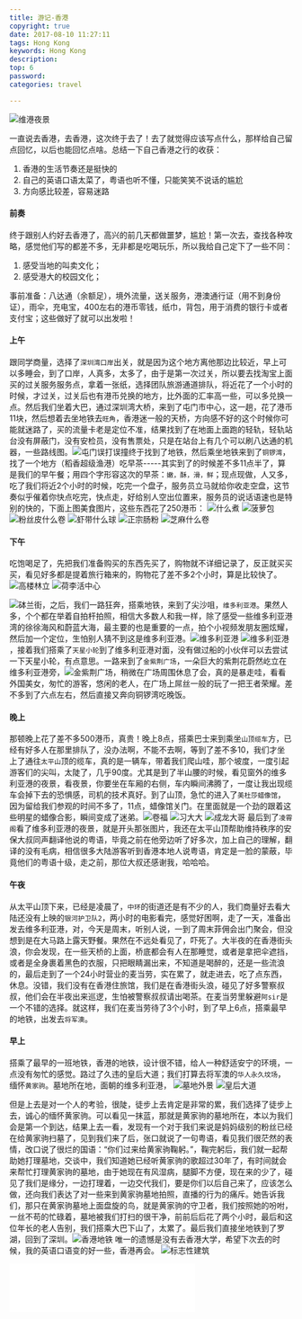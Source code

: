 ```yaml
---
title: 游记-香港
copyright: true
date: 2017-08-10 11:27:11
tags: Hong Kong
keywords: Hong Kong
description: 
top: 6
password:
categories: travel

---
```

![维港夜景](http://upload-images.jianshu.io/upload_images/1811036-5111813fbf88752d.jpg?imageMogr2/auto-orient/strip%7CimageView2/2/w/1240)

<!-- more -->
 一直说去香港，去香港，这次终于去了！去了就觉得应该写点什么，那样给自己留点回忆，以后也能回忆点啥。总结一下自己香港之行的收获：
   1. 香港的生活节奏还是挺快的
   2. 自己的英语口语太菜了，粤语也听不懂，只能笑笑不说话的尴尬
   3. 方向感比较差，容易迷路
  

#### 前奏
终于跟别人约好去香港了，高兴的前几天都做噩梦，尴尬！第一次去，查找各种攻略，感觉他们写的都差不多，无非都是吃喝玩乐，所以我给自己定下了一些不同：
1. 感受当地的叫卖文化；
2. 感受港大的校园文化；

事前准备：八达通（余额足），境外流量，送关服务，港澳通行证（用不到身份证），雨伞，充电宝，400左右的港币零钱，纸巾，背包，用于消费的银行卡或者支付宝；这些做好了就可以出发啦！
#### 上午
跟同学商量，选择了`深圳湾口岸`出关，就是因为这个地方离他那边比较近，早上可以多睡会，到了口岸，人真多，太多了，由于是第一次过关，所以要去找淘宝上面买的过关服务服务点，拿着一张纸，选择团队旅游通道排队，将近花了一个小时的时候，才过关，过关后也有港币兑换的地方，比外面的汇率高一些，可以多兑换一点。然后我们坐着大巴，通过深圳湾大桥，来到了屯门市中心，这一趟，花了港币11块，然后想着去坐地铁去`旺角`，香港迷一般的天桥，方向感不好的这个时候你可能就迷路了，买的流量卡老是定位不准，结果找到了在地面上面跑的轻轨，轻轨站台没有屏蔽门，没有安检员，没有售票处，只是在站台上有几个可以刷八达通的机器，一些路线图。![屯门](http://upload-images.jianshu.io/upload_images/1811036-a0f8100b5b5a79f7.jpg?imageMogr2/auto-orient/strip%7CimageView2/2/w/1240)误打误撞终于找到了地铁，然后乘坐地铁来到了`铜锣湾`，找了一个地方（稻香超级渔港）吃早茶-----其实到了的时候差不多11点半了，算是我们的早午餐；用四个字形容这次的早茶：`嫩，酥，滑，鲜`；现点现做，人又多，吃了我们将近2个小时的时候，吃完一个盘子，服务员立马就给你收走空盘，这节奏似乎催着你快点吃完，快点走，好给别人空出位置来，服务员的说话语速也是特别的快的，下面上图美食图片，这些东西花了250港币：
![什么煮](http://upload-images.jianshu.io/upload_images/1811036-40f399ce9ed4e1ac.jpg?imageMogr2/auto-orient/strip%7CimageView2/2/w/1240)
![菠萝包](http://upload-images.jianshu.io/upload_images/1811036-5449990899a47328.jpg?imageMogr2/auto-orient/strip%7CimageView2/2/w/1240)
![粉丝皮什么卷](http://upload-images.jianshu.io/upload_images/1811036-f0781dfa07c37c23.jpg?imageMogr2/auto-orient/strip%7CimageView2/2/w/1240)
![虾带什么球](http://upload-images.jianshu.io/upload_images/1811036-f347c4905bff116a.jpg?imageMogr2/auto-orient/strip%7CimageView2/2/w/1240)
![正宗肠粉](http://upload-images.jianshu.io/upload_images/1811036-9cd556403741bd5a.jpg?imageMogr2/auto-orient/strip%7CimageView2/2/w/1240)
![芝麻什么卷](http://upload-images.jianshu.io/upload_images/1811036-d84bd884315bb3c0.jpg?imageMogr2/auto-orient/strip%7CimageView2/2/w/1240)

#### 下午

吃饱喝足了，先把我们准备购买的东西先买了，购物就不详细记录了，反正就买买买，看见好多都是提着旅行箱来的，购物花了差不多2个小时，算是比较快了。![高楼林立](http://upload-images.jianshu.io/upload_images/1811036-83632a58a5488e83.jpg?imageMogr2/auto-orient/strip%7CimageView2/2/w/1240)
![荷李活中心](http://upload-images.jianshu.io/upload_images/1811036-19fb48c5f508750f.jpg?imageMogr2/auto-orient/strip%7CimageView2/2/w/1240)

![砵兰街](http://upload-images.jianshu.io/upload_images/1811036-7fc8b7b1e5a64722.jpg?imageMogr2/auto-orient/strip%7CimageView2/2/w/1240)，之后，我们一路狂奔，搭乘地铁，来到了尖沙咀，`维多利亚港`。果然人多，个个都在举着自拍杆拍照，相信大多数人和我一样，除了感受一些维多利亚港湾的徐徐海风和蔚蓝大海，最主要的也是重要的一点，拍个小视频发朋友圈炫耀，然后加一个定位，生怕别人猜不到这是维多利亚港。![维多利亚港](http://upload-images.jianshu.io/upload_images/1811036-dbb185d60c0ea7f0.jpg?imageMogr2/auto-orient/strip%7CimageView2/2/w/1240)
![维多利亚港](http://upload-images.jianshu.io/upload_images/1811036-8d7a5406105cae73.jpg?imageMogr2/auto-orient/strip%7CimageView2/2/w/1240)，接着我们搭乘了`天星小轮`到了维多利亚港对面，没有做过船的小伙伴可以去尝试一下天星小轮，有点意思。一路来到了`金紫荆广场`，一朵巨大的紫荆花蔚然屹立在维多利亚港旁，![金紫荆广场](http://upload-images.jianshu.io/upload_images/1811036-c4cb7e4d337a0a93.jpg?imageMogr2/auto-orient/strip%7CimageView2/2/w/1240)，稍微在广场周围休息了会，真的是暴走哇，看看外国美女，匆忙的游客，悠闲的老人，在广场上屌丝一般的玩了一把王者荣耀。差不多到了六点左右，然后直接又奔向铜锣湾吃晚饭。

#### 晚上

那顿晚上花了差不多500港币，真贵！晚上8点，搭乘巴士来到乘坐`山顶缆车`方，已经有好多人在那里排队了，没办法啊，不能不去啊，等到了差不多10，我们才坐上了通往`太平山`顶的缆车，真的是一辆车，带着我们爬山哇，那个坡度，一度引起游客们的尖叫，太陡了，几乎90度。尤其是到了半山腰的时候，看见窗外的维多利亚港的夜景，看夜景，你要坐在车厢的右侧，车内瞬间沸腾了，一度让我出现缆车会掉下去的恐惧感，司机的技术真好。到了山顶，急忙的进入了`美杜莎蜡像馆`，因为留给我们参观的时间不多了，11点，蜡像馆关门。在里面就是一个劲的跟着这些明星的蜡像合影，瞬间变成了迷弟。![卷福](http://upload-images.jianshu.io/upload_images/1811036-302515f59f3e5dac.jpg?imageMogr2/auto-orient/strip%7CimageView2/2/w/1240)
![习大大](http://upload-images.jianshu.io/upload_images/1811036-3963a5ff12748119.jpg?imageMogr2/auto-orient/strip%7CimageView2/2/w/1240)
![成龙大哥](http://upload-images.jianshu.io/upload_images/1811036-c4dc06186c61306b.jpg?imageMogr2/auto-orient/strip%7CimageView2/2/w/1240)
最后到了`凌霄阁`看了维多利亚港的夜景，就是开头那张图片，我还在太平山顶帮助维持秩序的安保大叔同声翻译他说的粤语，毕竟之前在他旁边听了好多次，加上自己的理解，翻译的没有毛病，相信很多大陆游客听到香港本地人说粤语，肯定是一脸的蒙蔽，毕竟他们的粤语十级，走之前，那位大叔还感谢我，哈哈哈。

#### 午夜

从太平山顶下来，已经是凌晨了，`中环`的街道还是有不少的人，我们商量好去看大陆还没有上映的`银河护卫队2`，两小时的电影看完，感觉好困啊，走了一天，准备出发去维多利亚港，对，今天是周末，听别人说，一到了周末菲佣会出门聚会，但没想到是在大马路上露天野餐。果然在不远处看见了，吓死了。大半夜的在香港街头浪，你会发现，在一些天桥的上面，桥底都会有人在那睡觉，或者是拿把伞遮挡，或者是全身裹着黑色的衣服，只把眼睛漏出来，不知道是喝醉的，还是一些流浪的，最后走到了一个24小时营业的麦当劳，实在累了，就走进去，吃了点东西，休息。没错，我们没有在香港住旅馆，我们是在香港街头浪，碰见了好多警察叔叔，他们会在半夜出来巡逻，生怕被警察叔叔请出喝茶。在麦当劳里躲避`阿sir`是一个不错的选择。就这样，我们在麦当劳待了3个小时，到了早上6点，搭乘最早的地铁，出发去`将军澳`。


#### 早上

搭乘了最早的一班地铁，香港的地铁，设计很不错，给人一种舒适安宁的环境，一点没有匆忙的感觉。路过了久违的皇后大道；我们打算去将军澳的`华人永久坟场`，缅怀`黄家驹`。墓地所在地，面朝的维多利亚港，
![墓地外景](http://upload-images.jianshu.io/upload_images/1811036-555a0cceb2839dd9.jpg?imageMogr2/auto-orient/strip%7CimageView2/2/w/1240)
![皇后大道](http://upload-images.jianshu.io/upload_images/1811036-60173e08b7b312c8.jpg?imageMogr2/auto-orient/strip%7CimageView2/2/w/1240)

但是上去是对一个人的考验，很陡，徒步上去肯定是非常的累，我们选择了徒步上去，诚心的缅怀黄家驹。可以看见一抹蓝，那就是黄家驹的墓地所在，本以为我们会是第一个到达，结果上去一看，发现有一个对于我们来说是妈妈级别的粉丝已经在给黄家驹扫墓了，见到我们来了后，张口就说了一句粤语，看见我们很茫然的表情，改口说了很烂的国语：“你们过来给黄家驹鞠躬。”，鞠完躬后，我们就一起帮助她打理墓地，交谈中，我们知道她已经听黄家驹的歌超过30年了，有时间就会来帮忙打理黄家驹的墓地，由于她现在有风湿病，腿脚不方便，现在来的少了，碰见了我们是缘分，一边打理着，一边交代我们，要是你们以后自己来了，应该怎么做，还向我们表达了对一些来到黄家驹墓地拍照，直播的行为的痛斥。她告诉我们，那只在黄家驹墓地上面盘旋的鸟，就是黄家驹的守卫者，我们按照她的吩咐，一丝不苟的忙碌着，墓地被我们打扫的很干净，前前后后花了两个小时，最后和这位年长的老人告别，我们搭乘大巴下山了，太累了。最后我们直接坐地铁到了罗湖，回到了深圳。![香港地铁](http://ww2.sinaimg.cn/large/006HJ39wgy1ffdrbs04jlj30zk0qogn1.jpg
)
唯一的遗憾是没有去香港大学，希望下次去的时候，我的英语口语变的好一些，香港再会。
![标志性建筑](http://upload-images.jianshu.io/upload_images/1811036-2af058d8272be109.jpg?imageMogr2/auto-orient/strip%7CimageView2/2/w/1240)


<div id="music163player">

   <iframe frameborder="no" border="0" marginwidth="0" marginheight="0" width=330 height=86 src="//music.163.com/outchain/player?type=2&id=22453837&auto=1&height=66"></iframe>

</div>
